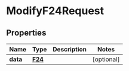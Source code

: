 # ModifyF24Request

## Properties

Name | Type | Description | Notes
------------ | ------------- | ------------- | -------------
**data** | [**F24**](F24.md) |  | [optional] 


